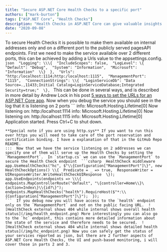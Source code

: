 ```yaml
---
title: "Secure ASP.NET Core Health Checks to a specific port"
authors: ["mark-burton"]
tags: ["ASP.NET Core", "Health Checks"]
description: "Health Checks in ASP.NET Core can give valuable insights into the health of services, but that includes sensitive data that should not be leaked externally."
date: "2020-09-08"
---
```


To secure Health Checks it is possible to make them available on internal addresses only and on a different port to the publicly served pagesAPI endpoints.  First we need to make the service available over 2 different ports, this can be achieved by adding a Urls value to the appsettings.config.  ```json  "Logging": \\\{  "IncludeScopes": false,  "LogLevel": \{  "Default": "Debug",  "System": "Information",  "Microsoft": "Information"  \\}  },  "Urls": "http:/localhost:1114;http:/localhost:1115",  "ManagementPort": "1115",  "ConnectionStrings": \\{  "LoginServiceDb": "Data Source=.,11433;Initial Catalog=LoginServiceDatabase;Integrated Security=true;"  \},
```  This can be done in several ways, and is described in more detail by Andrew Lock in his post [5 ways to set the URLs for an ASP.NET Core app](https:/andrewlock.net5-ways-to-set-the-urls-for-an-aspnetcore-app).  Now when you debug the service you should see in the log that it is listening on 2 ports  ```
info: Microsoft.Hosting.Lifetime[0]  Now listening on: http:/localhost:1114
info: Microsoft.Hosting.Lifetime[0]  Now listening on: http:/localhost:1115
info: Microsoft.Hosting.Lifetime[0]  Application started. Press Ctrl+C to shut down.
```  :::primary
**Special note if you are using http.sys** If you want to run this over https you will need to take care of the port reservation and certification binding. I have a explanation of that in the GitHub Repo README.
:::  Now that we have the service listening on 2 addresses we can specify one of them will serve up the Health Checks by setting the `ManagementPort`.  In `startup.cs` we can use the `ManagementPort` to secure the Health Check endpoint  ```csharp  HealthCheck middleware  app.UseHealthChecks("hc", $"\\{Configuration["ManagementPort"]\}", new HealthCheckOptions() \\{  Predicate = _ => true,  ResponseWriter = UIResponseWriter.WriteHealthCheckUIResponse  \});  app.UseEndpoints(endpoints => \\\{  endpoints.MapControllerRoute("default", "\{controller=Home\\}\{action=Index\}\\{id?\}");  endpoints.MapHealthChecks("health").RequireHost($"*:\\{Configuration["ManagementPort"]\}");  });
```  If you debug now you will have access to the `health` endpoint only on the `ManagementPort` and not on the public facing URL.  ![HealthCheck external shows 404 while internal shows overall health status](/img/health_endpoint.png) More interestingly you can also go to the `hc` endpoint, this contains more detailed information about the state of the service and therefore needs to be secured.  ![HealthCheck external shows 404 while internal shows detailed health status](/img/hc_endpoint.png) Now you can safely get the status of your services reported as json, but there are 2 further aspects of ASP.NET Core Health Checks, the UI and push-based monitoring, i will cover those in parts 2 and 3.